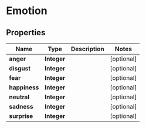 
# Emotion

## Properties
Name | Type | Description | Notes
------------ | ------------- | ------------- | -------------
**anger** | **Integer** |  |  [optional]
**disgust** | **Integer** |  |  [optional]
**fear** | **Integer** |  |  [optional]
**happiness** | **Integer** |  |  [optional]
**neutral** | **Integer** |  |  [optional]
**sadness** | **Integer** |  |  [optional]
**surprise** | **Integer** |  |  [optional]



